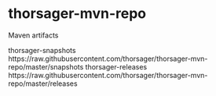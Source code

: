 thorsager-mvn-repo
==================

Maven artifacts

<repositories>
    <repository>
        <id>thorsager-snapshots</id>
        <url>https://raw.githubusercontent.com/thorsager/thorsager-mvn-repo/master/snapshots</url>
    </repository>
</repositories>

<repositories>
    <repository>
        <id>thorsager-releases</id>
        <url>https://raw.githubusercontent.com/thorsager/thorsager-mvn-repo/master/releases</url>
    </repository>
</repositories>

